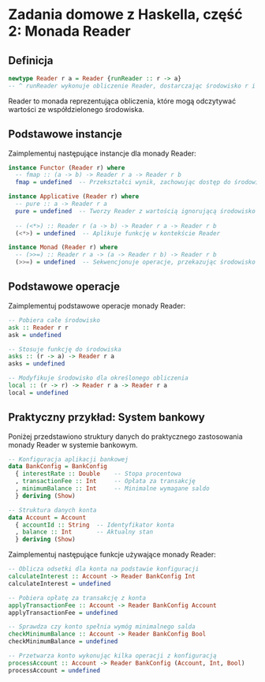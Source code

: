 # Zadania domowe z Haskella, część 2: Monada Reader

## Definicja

```haskell
newtype Reader r a = Reader {runReader :: r -> a}
-- ^ runReader wykonuje obliczenie Reader, dostarczając środowisko r i zwracając wynik a
```

Reader to monada reprezentująca obliczenia, które mogą odczytywać wartości ze współdzielonego środowiska.

## Podstawowe instancje

Zaimplementuj następujące instancje dla monady Reader:

```haskell
instance Functor (Reader r) where
  -- fmap :: (a -> b) -> Reader r a -> Reader r b
  fmap = undefined  -- Przekształci wynik, zachowując dostęp do środowiska
```

```haskell
instance Applicative (Reader r) where
  -- pure :: a -> Reader r a
  pure = undefined  -- Tworzy Reader z wartością ignorującą środowisko
  
  -- (<*>) :: Reader r (a -> b) -> Reader r a -> Reader r b
  (<*>) = undefined  -- Aplikuje funkcję w kontekście Reader
```

```haskell
instance Monad (Reader r) where
  -- (>>=) :: Reader r a -> (a -> Reader r b) -> Reader r b
  (>>=) = undefined  -- Sekwencjonuje operacje, przekazując środowisko
```

## Podstawowe operacje

Zaimplementuj podstawowe operacje monady Reader:

```haskell
-- Pobiera całe środowisko
ask :: Reader r r
ask = undefined

-- Stosuje funkcję do środowiska
asks :: (r -> a) -> Reader r a
asks = undefined

-- Modyfikuje środowisko dla określonego obliczenia
local :: (r -> r) -> Reader r a -> Reader r a
local = undefined
```

## Praktyczny przykład: System bankowy

Poniżej przedstawiono struktury danych do praktycznego zastosowania monady Reader w systemie bankowym.

```haskell
-- Konfiguracja aplikacji bankowej
data BankConfig = BankConfig 
  { interestRate :: Double    -- Stopa procentowa
  , transactionFee :: Int     -- Opłata za transakcję
  , minimumBalance :: Int     -- Minimalne wymagane saldo
  } deriving (Show)

-- Struktura danych konta
data Account = Account 
  { accountId :: String  -- Identyfikator konta
  , balance :: Int       -- Aktualny stan
  } deriving (Show)
```

Zaimplementuj następujące funkcje używające monady Reader:

```haskell
-- Oblicza odsetki dla konta na podstawie konfiguracji
calculateInterest :: Account -> Reader BankConfig Int
calculateInterest = undefined

-- Pobiera opłatę za transakcję z konta
applyTransactionFee :: Account -> Reader BankConfig Account
applyTransactionFee = undefined

-- Sprawdza czy konto spełnia wymóg minimalnego salda
checkMinimumBalance :: Account -> Reader BankConfig Bool
checkMinimumBalance = undefined

-- Przetwarza konto wykonując kilka operacji z konfiguracją
processAccount :: Account -> Reader BankConfig (Account, Int, Bool)
processAccount = undefined
